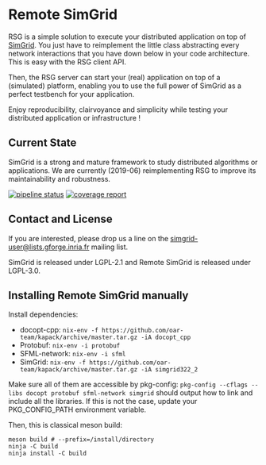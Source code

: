 # Remote SimGrid

RSG is a simple solution to execute your distributed
application on top of [SimGrid](http://simgrid.org/). You just have to
reimplement the little class abstracting every network interactions
that you have down below in your code architecture. This is easy with
the RSG client API.

Then, the RSG server can start your (real) application on top of a
(simulated) platform, enabling you to use the full power of SimGrid as
a perfect testbench for your application.

Enjoy reproducibility, clairvoyance and simplicity while testing your
distributed application or infrastructure !

## Current State

SimGrid is a strong and mature framework to study distributed
algorithms or applications.
We are currently (2019-06) reimplementing RSG to improve its maintainability and robustness.

[![pipeline status](https://framagit.org/simgrid/remote-simgrid/badges/master/pipeline.svg)](https://framagit.org/simgrid/remote-simgrid/pipelines)
[![coverage report](https://img.shields.io/codecov/c/github/simgrid/remote-simgrid.svg)](https://codecov.io/gh/simgrid/remote-simgrid)

## Contact and License

If you are interested, please drop us a line on the
simgrid-user@lists.gforge.inria.fr mailing list.

SimGrid is released under LGPL-2.1 and Remote SimGrid is released under LGPL-3.0.

## Installing Remote SimGrid manually

Install dependencies:
- docopt-cpp: `nix-env -f https://github.com/oar-team/kapack/archive/master.tar.gz -iA docopt_cpp`
- Protobuf: `nix-env -i protobuf`
- SFML-network: `nix-env -i sfml`
- SimGrid: `nix-env -f https://github.com/oar-team/kapack/archive/master.tar.gz -iA simgrid322_2`

Make sure all of them are accessible by pkg-config:
`pkg-config --cflags --libs docopt protobuf sfml-network simgrid` should
output how to link and include all the libraries.
If this is not the case, update your PKG_CONFIG_PATH environment variable.

Then, this is classical meson build:

```
meson build # --prefix=/install/directory
ninja -C build
ninja install -C build
```
